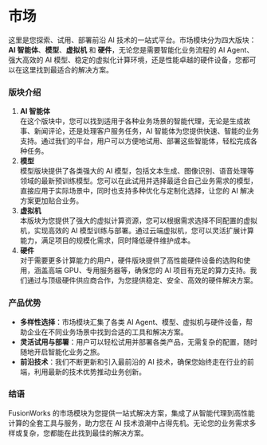 # 市场

这里是您探索、试用、部署前沿 AI 技术的一站式平台。市场模块分为四大版块：**AI 智能体**、**模型**、**虚拟机** 和 **硬件**，无论您是需要智能化业务流程的 AI Agent、强大高效的 AI 模型、稳定的虚拟化计算环境，还是性能卓越的硬件设备，您都可以在这里找到最适合的解决方案。

### 版块介绍

1. **AI 智能体** \
   在这个版块中，您可以找到适用于各种业务场景的智能代理，无论是生成故事、新闻评论，还是处理客户服务任务，AI 智能体为您提供快速、智能的业务支持。通过我们的平台，用户可以方便地试用、部署这些智能体，轻松完成各种任务。
2. **模型** \
   模型版块提供了各类强大的 AI 模型，包括文本生成、图像识别、语音处理等领域的最新预训练模型。您可以在此试用并选择最适合自己业务需求的模型，直接应用于实际场景中，同时也支持多种优化与定制化选择，让您的 AI 解决方案更加贴合业务。
3. **虚拟机**\
   本版块为您提供了强大的虚拟计算资源，您可以根据需求选择不同配置的虚拟机，实现高效的 AI 模型训练与部署。通过云端虚拟机，您可以灵活扩展计算能力，满足项目的规模化需求，同时降低硬件维护成本。
4. **硬件** \
   对于需要更多计算能力的用户，硬件版块提供了高性能硬件设备的选购和使用，涵盖高端 GPU、专用服务器等，确保您的 AI 项目有充足的算力支持。我们通过与顶级硬件供应商合作，为您提供稳定、安全、高效的硬件解决方案。

### 产品优势

* **多样性选择**：市场模块汇集了各类 AI Agent、模型、虚拟机与硬件设备，帮助企业在不同业务场景中找到合适的工具和解决方案。
* **灵活试用与部署**：用户可以轻松试用并部署各类产品，无需复杂的配置，随时随地开启智能化业务之旅。
* **前沿技术**：我们不断更新和引入最前沿的 AI 技术，确保您始终走在行业的前端，利用最新的技术优势推动业务创新。

### 结语

FusionWorks 的市场模块为您提供一站式解决方案，集成了从智能代理到高性能计算的全套工具与服务，助力您在 AI 技术浪潮中占得先机。无论您的业务需求多样或复杂，您都能在此找到最佳的解决方案。
